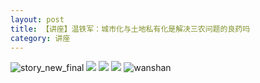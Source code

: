 ```yaml
---
layout: post
title: 【讲座】温铁军：城市化与土地私有化是解决三农问题的良药吗
category: 讲座
---
```

![story_new_final](http://rh8cub8wq.hd-bkt.clouddn.com/img/story_new_final_0322.png)
![](http://rh8cub8wq.hd-bkt.clouddn.com/img/wen-220416-2.png)
![](http://rh8cub8wq.hd-bkt.clouddn.com/img/wen-220416-1.png)
![](http://rh8cub8wq.hd-bkt.clouddn.com/img/wen-220416-3.png)
![wanshan](http://rh8cub8wq.hd-bkt.clouddn.com/img/wanshan.png)


  




